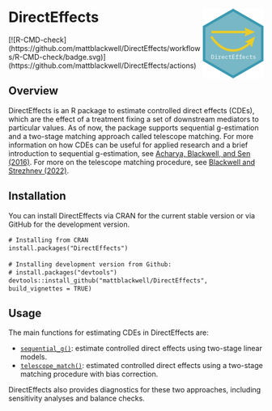 # DirectEffects <a href='https://mattblackwell.github.io/DirectEffects'><img src='man/figures/logo.png' align="right" height="138" /></a>

<!-- badges: start -->  [![R-CMD-check](https://github.com/mattblackwell/DirectEffects/workflows/R-CMD-check/badge.svg)](https://github.com/mattblackwell/DirectEffects/actions)
<!-- badges: end -->

## Overview


DirectEffects is an R package to estimate controlled direct effects (CDEs), which are the effect of a treatment fixing a set of downstream mediators to particular values. As of now, the package supports sequential g-estimation and a two-stage matching approach called telescope matching. For more information on how CDEs can be useful for applied research and a brief introduction to sequential g-estimation, see [Acharya, Blackwell, and Sen (2016)][de-paper]. For more on the telescope matching procedure, see  [Blackwell and Strezhnev (2022)][tm-paper]. 


## Installation

You can install DirectEffects via CRAN for the current stable version or via GitHub for the development version. 

```{r}
# Installing from CRAN
install.packages("DirectEffects")

# Installing development version from Github:
# install.packages("devtools")
devtools::install_github("mattblackwell/DirectEffects", build_vignettes = TRUE)
```

## Usage

The main functions for estimating CDEs in DirectEffects are:

- [`sequential_g()`](https://mattblackwell.github.io/DirectEffects/articles/DirectEffects.html): estimate controlled direct effects using two-stage linear models. 
- [`telescope_match()`](https://mattblackwell.github.io/DirectEffects/articles/telescope_matching.html): estimated controlled direct effects using a two-stage matching procedure with bias correction. 

DirectEffects also provides diagnostics for these two approaches, including sensitivity analyses and balance checks. 

[de-paper]: http://www.mattblackwell.org/files/papers/direct-effects.pdf
[tm-paper]: https://www.mattblackwell.org/files/papers/telescope_matching.pdf
